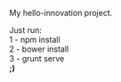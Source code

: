 My hello-innovation project.

Just run: 
<br />1 - npm install
<br />2 - bower install
<br />3 - grunt serve
<br /> <b>;)</b>
